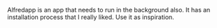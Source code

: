 Alfredapp is an app that needs to run in the background also.  It has
an installation process that I really liked.  Use it as inspiration.
